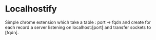 Localhostify
============

Simple chrome extension which take a table : port -> fqdn and create
for each record a server listening on localhost:[port] and transfer sockets to
[fqdn].

